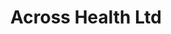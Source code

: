 ---
title: "Across Health Ltd"
link: http://www.acrosshealth.co.uk/

# Events sponsored denoted by `<hackday>` and sponsorship amount/resource
events:
  13-london: "£200"
---